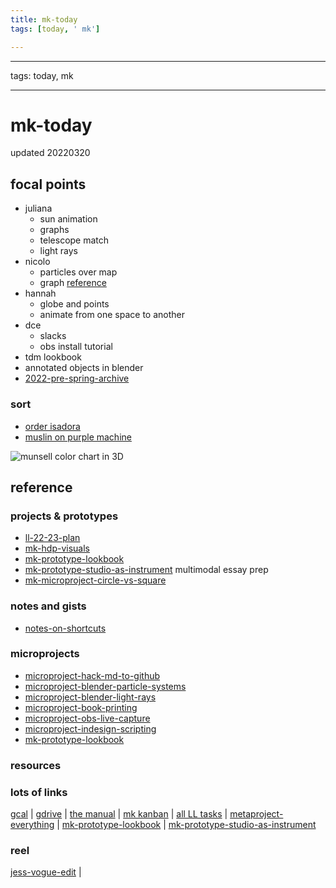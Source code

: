 ```yaml
---
title: mk-today
tags: [today, ' mk']

---
```


---
tags: today, mk

---

# mk-today

updated 20220320

## focal points

* juliana
    * sun animation
    * graphs
    * telescope match
    * light rays
* nicolo
    * particles over map
    * graph [reference](https://en.wikipedia.org/wiki/Neutrino_oscillation#/media/File:Oscillations_two_neutrino.svg)
* hannah
    * globe and points
    * animate from one space to another
* dce
    * slacks
    * obs install tutorial
* tdm lookbook
* annotated objects in blender
* [2022-pre-spring-archive](/rA17nc30S6q4m_pduSHB5Q)


### sort

* [order isadora](https://troikatronix.com/get-it/)
* [muslin on purple machine](https://www.amazon.com/Prism-Backdrop-Ravelli-Background-pre-shrinkage/dp/B001C6SYR2?th=1)

![munsell color chart in 3D](https://upload.wikimedia.org/wikipedia/commons/thumb/1/1e/Munsell_1943_color_solid_cylindrical_coordinates_gray.png/1920px-Munsell_1943_color_solid_cylindrical_coordinates_gray.png)













## reference


### projects & prototypes

* [ll-22-23-plan](/vI8Gnr80Sa6zXqzsyfn3zQ)
* [mk-hdp-visuals](/dsI0zDb1SnyYHsPgd_l-bw)
* [mk-prototype-lookbook](/FpuNzl57TcytLSZq2npb_A)
* [mk-prototype-studio-as-instrument](/vAwTWe49R0GSmRHWz3jDOw) multimodal essay prep
* [mk-microproject-circle-vs-square](/_sWWlx03Rre4aJCixRQjLw)

### notes and gists

* [notes-on-shortcuts](/Fy2n9SnbRHeozwzPiSNn7g)




### microprojects

* [microproject-hack-md-to-github](/5s7xW48-TTSd-ZfPhUL3vA)
* [microproject-blender-particle-systems](/I-qIdclrQ2iOjCUt30LGJw)
* [microproject-blender-light-rays](/s3QA2px5RCqJ_LYs9eus6w)
* [microproject-book-printing](/D-3PzGWhSzK27Nyy9EDCNQ)
* [microproject-obs-live-capture](/d3cxo_00R8CsGw48D-VMfA)
* [microproject-indesign-scripting](/2YbAgmUoQO29eIjuDxdsWw)
* [mk-prototype-lookbook](/FpuNzl57TcytLSZq2npb_A)

### resources

### lots of links

[gcal](https://calendar.google.com/calendar/u/0/r) | [gdrive](https://drive.google.com/drive/my-drive) | [the manual](https://hackmd.io/uZF2QJhoStOuNCoRsXomSg?both) | [mk kanban](https://airtable.com/tblVAgOIiJSMZcC3B/viw5dlW6djHE0I7oA?blocks=hide) | [all LL tasks](https://airtable.com/tblVAgOIiJSMZcC3B/viwkElY7sndfywN3z?blocks=hide) | [metaproject-everything](/frqTX3HcRVKBFeLa14pO7g) | [mk-prototype-lookbook](/FpuNzl57TcytLSZq2npb_A) | [mk-prototype-studio-as-instrument](/vAwTWe49R0GSmRHWz3jDOw)

### reel

[jess-vogue-edit](https://www.youtube.com/watch?v=oU6WAHDaJFc) | 
